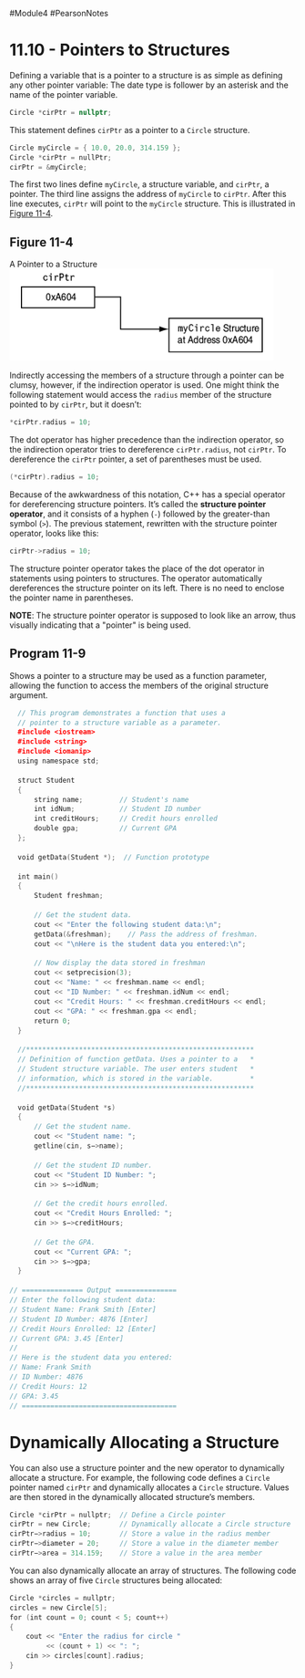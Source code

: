 #Module4 #PearsonNotes 
# 11.10 - Pointers to Structures
Defining a variable that is a pointer to a structure is as simple as defining any other pointer variable: The date type is follower by an asterisk and the name of the pointer variable.
```c++
Circle *cirPtr = nullptr;
```

This statement defines `cirPtr` as a pointer to a `Circle` structure.
```c++
Circle myCircle = { 10.0, 20.0, 314.159 };
Circle *cirPtr = nullPtr;
cirPtr = &myCircle;
```

The first two lines define `myCircle`, a structure variable, and `cirPtr`, a pointer. The third line assigns the address of `myCircle` to `cirPtr`. After this line executes, `cirPtr` will point to the `myCircle` structure. This is illustrated in [Figure 11-4](#Figure%2011-4).

## Figure 11-4
A Pointer to a Structure <br />
![Figure 11-4](11.10%20Photos/11.10%20-%20Figure%2011-4.png)

Indirectly accessing the members of a structure through a pointer can be clumsy, however, if the indirection operator is used. One might think the following statement would access the `radius` member of the structure pointed to by `cirPtr`, but it doesn’t:
```c++
*cirPtr.radius = 10;
```

The dot operator has higher precedence than the indirection operator, so the indirection operator tries to dereference `cirPtr.radius`, not `cirPtr`. To dereference the `cirPtr` pointer, a set of parentheses must be used.
```c++
(*cirPtr).radius = 10;
```

Because of the awkwardness of this notation, C++ has a special operator for dereferencing structure pointers. It’s called the **structure pointer operator**, and it consists of a hyphen (`-`) followed by the greater-than symbol (`>`). The previous statement, rewritten with the structure pointer operator, looks like this:
```c++
cirPtr->radius = 10;
```

The structure pointer operator takes the place of the dot operator in statements using pointers to structures. The operator automatically dereferences the structure pointer on its left. There is no need to enclose the pointer name in parentheses.

**NOTE**: The structure pointer operator is supposed to look like an arrow, thus visually indicating that a "pointer" is being used.

## Program 11-9
Shows a pointer to a structure may be used as a function parameter, allowing the function to access the members of the original structure argument.
```c++
  // This program demonstrates a function that uses a 
  // pointer to a structure variable as a parameter. 
  #include <iostream> 
  #include <string> 
  #include <iomanip> 
  using namespace std; 

  struct Student 
  {
      string name;         // Student's name
      int idNum;           // Student ID number
      int creditHours;     // Credit hours enrolled
      double gpa;          // Current GPA
  };

  void getData(Student *);  // Function prototype

  int main()
  {
      Student freshman;

      // Get the student data.
      cout << "Enter the following student data:\n";
      getData(&freshman);    // Pass the address of freshman.
      cout << "\nHere is the student data you entered:\n";

      // Now display the data stored in freshman
      cout << setprecision(3);
      cout << "Name: " << freshman.name << endl;
      cout << "ID Number: " << freshman.idNum << endl;
      cout << "Credit Hours: " << freshman.creditHours << endl;
      cout << "GPA: " << freshman.gpa << endl;
      return 0;
  }

  //********************************************************
  // Definition of function getData. Uses a pointer to a   *
  // Student structure variable. The user enters student   *
  // information, which is stored in the variable.         *
  //********************************************************

  void getData(Student *s)
  {
      // Get the student name.
      cout << "Student name: ";
      getline(cin, s−>name);

      // Get the student ID number.
      cout << "Student ID Number: ";
      cin >> s−>idNum;

      // Get the credit hours enrolled.
      cout << "Credit Hours Enrolled: ";
      cin >> s−>creditHours;

      // Get the GPA.
      cout << "Current GPA: ";
      cin >> s−>gpa;
  }

// =============== Output ===============
// Enter the following student data:
// Student Name: Frank Smith [Enter]
// Student ID Number: 4876 [Enter]
// Credit Hours Enrolled: 12 [Enter]
// Current GPA: 3.45 [Enter]
//
// Here is the student data you entered:
// Name: Frank Smith
// ID Number: 4876
// Credit Hours: 12
// GPA: 3.45
// ======================================
```

# Dynamically Allocating a Structure
You can also use a structure pointer and the new operator to dynamically allocate a structure. For example, the following code defines a `Circle` pointer named `cirPtr` and dynamically allocates a `Circle` structure. Values are then stored in the dynamically allocated structure’s members.
```c++
Circle *cirPtr = nullptr;  // Define a Circle pointer
cirPtr = new Circle;       // Dynamically allocate a Circle structure
cirPtr−>radius = 10;       // Store a value in the radius member
cirPtr−>diameter = 20;     // Store a value in the diameter member
cirPtr−>area = 314.159;    // Store a value in the area member
```

You can also dynamically allocate an array of structures. The following code shows an array of five `Circle` structures being allocated:
```c++
Circle *circles = nullptr;
circles = new Circle[5];
for (int count = 0; count < 5; count++)
{
	cout << "Enter the radius for circle "
		 << (count + 1) << ": ";
	cin >> circles[count].radius;
}
```

